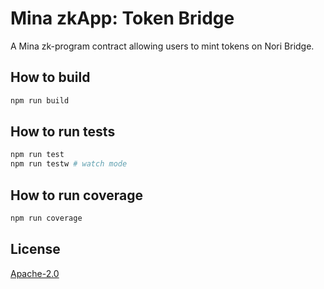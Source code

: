 # Mina zkApp: Token Bridge

A Mina zk-program contract allowing users to mint tokens on Nori Bridge.

## How to build

```sh
npm run build
```

## How to run tests

```sh
npm run test
npm run testw # watch mode
```

## How to run coverage

```sh
npm run coverage
```

## License

[Apache-2.0](LICENSE)
